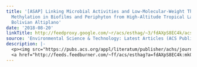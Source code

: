 ```yaml
---
title: '[ASAP] Linking Microbial Activities and Low-Molecular-Weight Thiols to Hg
  Methylation in Biofilms and Periphyton from High-Altitude Tropical Lakes in the
  Bolivian Altiplano'
date: '2018-08-20'
linkTitle: http://feedproxy.google.com/~r/acs/esthag/~3/fdAXpS8EC4k/acs.est.8b01885
source: 'Environmental Science & Technology: Latest Articles (ACS Publications)'
description: |-
  <p><img src="https://pubs.acs.org/appl/literatum/publisher/achs/journals/content/esthag/0/esthag.ahead-of-print/acs.est.8b01885/20180820/images/medium/es-2018-01885f_0005.gif" alt="TOC Graphic"/></p><div><cite>Environmental Science & Technology</cite></div><div>DOI: 10.1021/acs.est.8b01885</div><div class="feedflare">
  <a href="http://feeds.feedburner.com/~ff/acs/esthag?a=fdAXpS8EC4k:mkQwn2651Us:yIl2AUoC8zA"><img src="http://feeds.feedburner.com/~ff/acs/esthag?d=yIl2AUoC8zA" border="0"></img></a>
---
```

